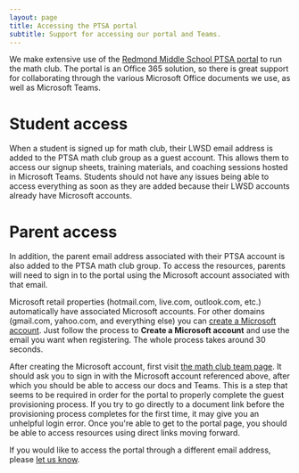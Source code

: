 ```yaml
---
layout: page
title: Accessing the PTSA portal
subtitle: Support for accessing our portal and Teams.
---
```


We make extensive use of the [Redmond Middle School PTSA portal](https://rmsptsa.sharepoint.com/sites/MathClub) to run the math club.
The portal is an Office 365 solution, so there is great support for collaborating through the various Microsoft Office documents we use, as well as Microsoft Teams.

# Student access
When a student is signed up for math club, their LWSD email address is added to the PTSA math club group as a guest account. This allows them to access our signup sheets,
training materials, and coaching sessions hosted in Microsoft Teams. Students should not have any issues being able to access everything as soon as they are added because
their LWSD accounts already have Microsoft accounts.

# Parent access
In addition, the parent email address associated with their PTSA account is also added to the PTSA math club group. To access the resources, parents will need to sign in
to the portal using the Microsoft account associated with that email.

Microsoft retail properties (hotmail.com, live.com, outlook.com, etc.) automatically have associated 
Microsoft accounts. For other domains (gmail.com, yahoo.com, and everything else) you can [create a Microsoft account](https://account.microsoft.com). Just follow the process
to **Create a Microsoft account** and use the email you want when registering. The whole process takes around 30 seconds.

After creating the Microsoft account, first visit [the math club team page](https://rmsptsa.sharepoint.com/sites/MathClub). It should ask you to sign in with the Microsoft 
account referenced above, after which you should be able to access our docs and Teams. This is a step that seems to be required in order for the portal to properly complete 
the guest provisioning process. If you try to go directly to a document link before the provisioning process completes for the first time, it may give you an unhelpful login error.
Once you're able to get to the portal page, you should be able to access resources using direct links moving forward.

If you would like to access the portal through a different email address, please [let us know](mailto:mathclubchair@rmsptsa.org).